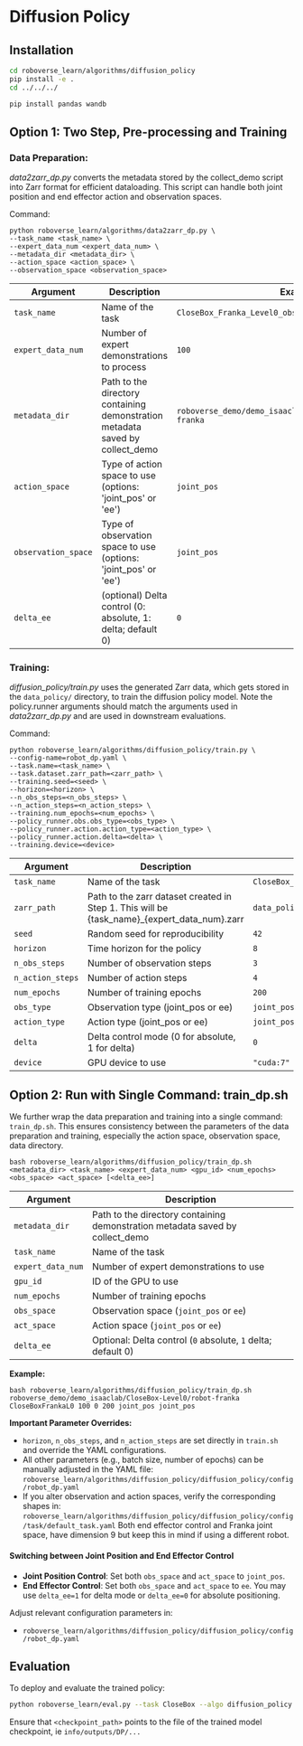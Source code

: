 # Diffusion Policy

## Installation

```bash
cd roboverse_learn/algorithms/diffusion_policy
pip install -e .
cd ../../../

pip install pandas wandb
```


## Option 1: Two Step, Pre-processing and Training

### **Data Preparation**:
_data2zarr_dp.py_ converts the metadata stored by the collect_demo script into Zarr format for efficient dataloading. This script can handle both joint position and end effector action and observation spaces.

Command:
```shell
python roboverse_learn/algorithms/data2zarr_dp.py \
--task_name <task_name> \
--expert_data_num <expert_data_num> \
--metadata_dir <metadata_dir> \
--action_space <action_space> \
--observation_space <observation_space>
```
| Argument | Description | Example |
|----------|-------------|---------|
| `task_name` | Name of the task | `CloseBox_Franka_Level0_obs:joint_pos_action:joint_pos` |
| `expert_data_num` | Number of expert demonstrations to process | `100` |
| `metadata_dir` | Path to the directory containing demonstration metadata saved by collect_demo | `roboverse_demo/demo_isaaclab/CloseBox-Level0/robot-franka` |
| `action_space` | Type of action space to use (options: 'joint_pos' or 'ee') | `joint_pos` |
| `observation_space` | Type of observation space to use (options: 'joint_pos' or 'ee') | `joint_pos` |
| `delta_ee` | (optional) Delta control (0: absolute, 1: delta; default 0) | `0` |

### **Training**:
_diffusion_policy/train.py_ uses the generated Zarr data, which gets stored in the `data_policy/` directory, to train the diffusion policy model. Note the policy.runner arguments should match the arguments used in _data2zarr_dp.py_ and are used in downstream evaluations.

Command:
```shell
python roboverse_learn/algorithms/diffusion_policy/train.py \
--config-name=robot_dp.yaml \
--task.name=<task_name> \
--task.dataset.zarr_path=<zarr_path> \
--training.seed=<seed> \
--horizon=<horizon> \
--n_obs_steps=<n_obs_steps> \
--n_action_steps=<n_action_steps> \
--training.num_epochs=<num_epochs> \
--policy_runner.obs.obs_type=<obs_type> \
--policy_runner.action.action_type=<action_type> \
--policy_runner.action.delta=<delta> \
--training.device=<device>
```
| Argument | Description | Example |
|----------|-------------|---------|
| `task_name` | Name of the task | `CloseBox_Franka_Level0_obs:joint_pos_action:joint_pos` |
| `zarr_path` | Path to the zarr dataset created in Step 1. This will be {task_name}_{expert_data_num}.zarr | `data_policy/CloseBox_Franka_Level0_obs:joint_pos_action:joint_pos_100.zarr` |
| `seed` | Random seed for reproducibility | `42` |
| `horizon` | Time horizon for the policy | `8` |
| `n_obs_steps` | Number of observation steps | `3` |
| `n_action_steps` | Number of action steps | `4` |
| `num_epochs` | Number of training epochs | `200` |
| `obs_type` | Observation type (joint_pos or ee) | `joint_pos` |
| `action_type` | Action type (joint_pos or ee) | `joint_pos` |
| `delta` | Delta control mode (0 for absolute, 1 for delta) | `0` |
| `device` | GPU device to use | `"cuda:7"` |

## Option 2: Run with Single Command: train_dp.sh

We further wrap the data preparation and training into a single command: `train_dp.sh`. This ensures consistency between the parameters of the data preparation and training, especially the action space, observation space, data directory.

```shell
bash roboverse_learn/algorithms/diffusion_policy/train_dp.sh <metadata_dir> <task_name> <expert_data_num> <gpu_id> <num_epochs> <obs_space> <act_space> [<delta_ee>]
```

| Argument          | Description                                                 |
|-------------------|-------------------------------------------------------------|
| `metadata_dir`    | Path to the directory containing demonstration metadata saved by collect_demo |
| `task_name`       | Name of the task                                            |
| `expert_data_num` | Number of expert demonstrations to use         |
| `gpu_id`          | ID of the GPU to use                                        |
| `num_epochs`      | Number of training epochs                                   |
| `obs_space`       | Observation space (`joint_pos` or `ee`)                     |
| `act_space`       | Action space (`joint_pos` or `ee`)                          |
| `delta_ee`        | Optional: Delta control (`0` absolute, `1` delta; default 0)|

**Example:**
```shell
bash roboverse_learn/algorithms/diffusion_policy/train_dp.sh roboverse_demo/demo_isaaclab/CloseBox-Level0/robot-franka CloseBoxFrankaL0 100 0 200 joint_pos joint_pos
```

**Important Parameter Overrides:**
- `horizon`, `n_obs_steps`, and `n_action_steps` are set directly in `train.sh` and override the YAML configurations.
- All other parameters (e.g., batch size, number of epochs) can be manually adjusted in the YAML file: `roboverse_learn/algorithms/diffusion_policy/diffusion_policy/config/robot_dp.yaml`
- If you alter observation and action spaces, verify the corresponding shapes in: `roboverse_learn/algorithms/diffusion_policy/diffusion_policy/config/task/default_task.yaml` Both end effector control and Franka joint space, have dimension 9 but keep this in mind if using a different robot.

#### Switching between Joint Position and End Effector Control

- **Joint Position Control**: Set both `obs_space` and `act_space` to `joint_pos`.
- **End Effector Control**: Set both `obs_space` and `act_space` to `ee`. You may use `delta_ee=1` for delta mode or `delta_ee=0` for absolute positioning.

Adjust relevant configuration parameters in:
- `roboverse_learn/algorithms/diffusion_policy/diffusion_policy/config/robot_dp.yaml`


## Evaluation

To deploy and evaluate the trained policy:

```bash
python roboverse_learn/eval.py --task CloseBox --algo diffusion_policy --num_envs <up to ~50 envs works on RTX> --checkpoint_path <checkpoint_path>
```

Ensure that `<checkpoint_path>` points to the file of the trained model checkpoint, ie `info/outputs/DP/...`
